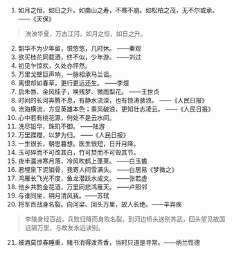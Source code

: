 1. 如月之恒，如日之升。如南山之寿，不骞不崩。如松柏之茂，无不尔或承。 ——《天保》

> 泱泱华夏，万古江河。如月之恒，如日之升。

2. 韶华不为少年留，恨悠悠，几时休。 ——秦观
3. 欲买桂花同载酒，终不似，少年游。 ——刘过
4. 初见乍惊欢，久处亦怦然。
5. 万里戈壁巨声响，一脉相承马兰谣。
6. 离恨却如春草，更行更远还生。 ——李煜
7. 启朱唇、金风桂子，唤残梦、微雨梨花。 ——王世贞
8. 时间的长河奔腾不息，有静水流深，也有惊涛骇浪。 ——《人民日报》
9. 沧海横流，方显英雄本色；乘风破浪，更知壮志凌云。 ——《人民日报》
10. 心中若有桃花源，何处不是云水间。
11. 洗尽铅华，珠玑不御。 ——陆游
12. 万里蹀躞，以梦为归。 ——《人民日报》
13. 一生很长，朝思暮想。医生很短，日升月降。
14. 玉可碎而不可改其白，竹可焚而不可毁其节。
15. 夜半瀛洲寒月落，冷风吹鹤上蓬莱。 ——白玉蟾
16. 君埋泉下泥销骨，我寄人间雪满头。 ——白居易《梦微之》
17. 鸿雁长飞光不度，鱼龙潜跃水成文。 ——张若虚
18. 他乡共酌金花酒，万里同悲鸿雁天。 ——卢照邻
19. 与谁同坐，明月清风我。——苏轼
20. 将军百战身名裂。向河梁、回头万里，故人长绝。——辛弃疾

> 李陵身经百战，兵败归降而身败名裂。到河边桥头送别苏武，回头望见故国远隔万里，与故友永远诀别。

21. 被酒莫惊春睡重，赌书消得泼茶香，当时只道是寻常。——纳兰性德
